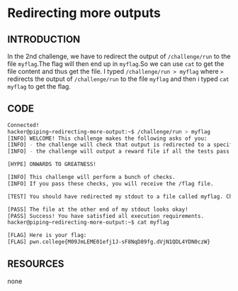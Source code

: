 # Redirecting more outputs
## INTRODUCTION 
In the 2nd challenge, we have to redirect the output of `/challenge/run` to the file `myflag`.The flag will then end up in `myflag`.So we can use `cat` to get the file content and thus get the file.
I typed `/challenge/run > myflag` where `>` redirects the output of `/challenge/run` to the file `myflag` and then i typed `cat myflag` to get the flag.

## CODE 
``` BASH
Connected!
hacker@piping~redirecting-more-output:~$ /challenge/run > myflag
[INFO] WELCOME! This challenge makes the following asks of you:
[INFO] - the challenge will check that output is redirected to a specific file path : myflag
[INFO] - the challenge will output a reward file if all the tests pass : /flag

[HYPE] ONWARDS TO GREATNESS!

[INFO] This challenge will perform a bunch of checks.
[INFO] If you pass these checks, you will receive the /flag file.

[TEST] You should have redirected my stdout to a file called myflag. Checking...

[PASS] The file at the other end of my stdout looks okay!
[PASS] Success! You have satisfied all execution requirements.
hacker@piping~redirecting-more-output:~$ cat myflag

[FLAG] Here is your flag:
[FLAG] pwn.college{M09JmLEME01efj1J-sF8NqD89fg.dVjN1QDL4YDN0czW}
```
## RESOURCES 
none
